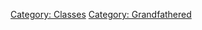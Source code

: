 [Category: Classes](Category:_Classes "wikilink") [Category:
Grandfathered](Category:_Grandfathered "wikilink")
